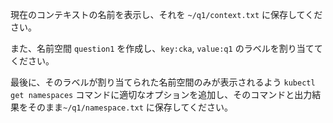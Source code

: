 現在のコンテキストの名前を表示し、それを `~/q1/context.txt` に保存してください。

また、名前空間 `question1` を作成し、`key:cka`, `value:q1` のラベルを割り当ててください。  

最後に、そのラベルが割り当てられた名前空間のみが表示されるよう `kubectl get namespaces` コマンドに適切なオプションを追加し、そのコマンドと出力結果をそのまま`~/q1/namespace.txt` に保存してください。
